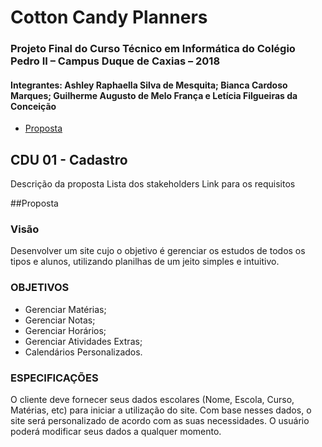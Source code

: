 # Cotton Candy Planners

### Projeto Final do Curso Técnico em Informática do Colégio Pedro II – Campus Duque de Caxias – 2018

#### Integrantes: Ashley Raphaella Silva de Mesquita; Bianca Cardoso Marques; Guilherme Augusto de Melo França e Letícia Filgueiras da Conceição

- [Proposta](#Visão)
## CDU 01 -  Cadastro



Descrição da proposta
Lista dos stakeholders
Link para os requisitos

##Proposta

### Visão
Desenvolver um site cujo o objetivo é gerenciar os estudos de todos os tipos e alunos, utilizando planilhas de um jeito simples e intuitivo.
### OBJETIVOS   
* Gerenciar Matérias;
* Gerenciar Notas;
* Gerenciar Horários;
* Gerenciar Atividades Extras;
* Calendários Personalizados.
### ESPECIFICAÇÕES
O cliente deve fornecer seus dados escolares (Nome, Escola, Curso, Matérias, etc)  para iniciar a utilização do site.
Com base nesses dados, o site será personalizado de acordo com as suas necessidades.
O usuário poderá modificar seus dados a qualquer momento.
